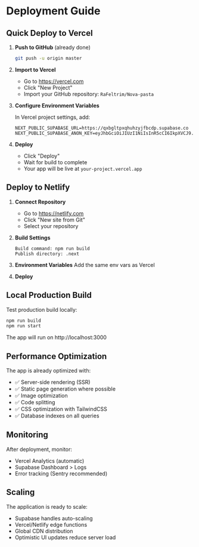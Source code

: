 # Deployment Guide

## Quick Deploy to Vercel

1. **Push to GitHub** (already done)
   ```bash
   git push -u origin master
   ```

2. **Import to Vercel**
   - Go to https://vercel.com
   - Click "New Project"
   - Import your GitHub repository: `RaFeltrim/Nova-pasta`

3. **Configure Environment Variables**
   
   In Vercel project settings, add:
   ```
   NEXT_PUBLIC_SUPABASE_URL=https://qxbgltpxqhuhzyjfbcdp.supabase.co
   NEXT_PUBLIC_SUPABASE_ANON_KEY=eyJhbGciOiJIUzI1NiIsInR5cCI6IkpXVCJ9.eyJpc3MiOiJzdXBhYmFzZSIsInJlZiI6InF4YmdsdHB4cWh1aHp5amZiY2RwIiwicm9sZSI6InNlcnZpY2Vfcm9sZSIsImlhdCI6MTc2MDc3MDM3MSwiZXhwIjoyMDc2MzQ2MzcxfQ.MIpiv8UrBTtba3pJXlxVLbqRCeD4SuMYGb3DwOjWA5U
   ```

4. **Deploy**
   - Click "Deploy"
   - Wait for build to complete
   - Your app will be live at `your-project.vercel.app`

## Deploy to Netlify

1. **Connect Repository**
   - Go to https://netlify.com
   - Click "New site from Git"
   - Select your repository

2. **Build Settings**
   ```
   Build command: npm run build
   Publish directory: .next
   ```

3. **Environment Variables**
   Add the same env vars as Vercel

4. **Deploy**

## Local Production Build

Test production build locally:

```bash
npm run build
npm run start
```

The app will run on http://localhost:3000

## Performance Optimization

The app is already optimized with:
- ✅ Server-side rendering (SSR)
- ✅ Static page generation where possible
- ✅ Image optimization
- ✅ Code splitting
- ✅ CSS optimization with TailwindCSS
- ✅ Database indexes on all queries

## Monitoring

After deployment, monitor:
- Vercel Analytics (automatic)
- Supabase Dashboard > Logs
- Error tracking (Sentry recommended)

## Scaling

The application is ready to scale:
- Supabase handles auto-scaling
- Vercel/Netlify edge functions
- Global CDN distribution
- Optimistic UI updates reduce server load
